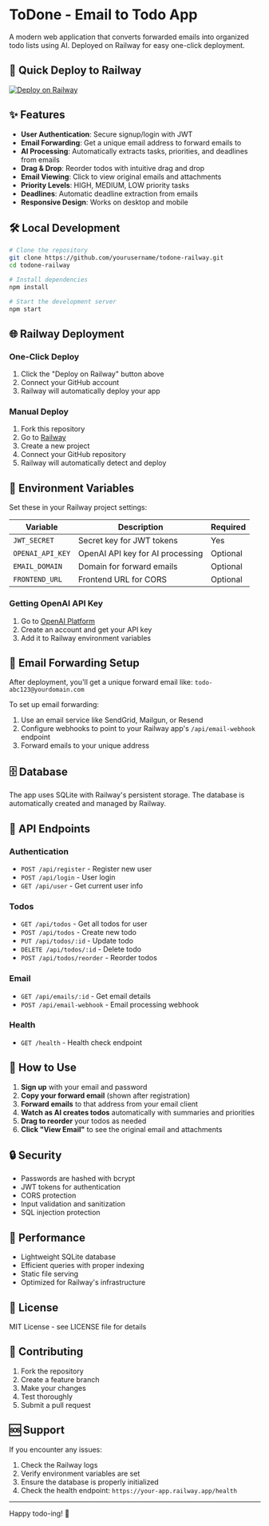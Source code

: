 # ToDone - Email to Todo App

A modern web application that converts forwarded emails into organized todo lists using AI. Deployed on Railway for easy one-click deployment.

## 🚀 Quick Deploy to Railway

[![Deploy on Railway](https://railway.app/button.svg)](https://railway.app/template/new?template=https://github.com/yourusername/todone-railway)

## ✨ Features

- **User Authentication**: Secure signup/login with JWT
- **Email Forwarding**: Get a unique email address to forward emails to
- **AI Processing**: Automatically extracts tasks, priorities, and deadlines from emails
- **Drag & Drop**: Reorder todos with intuitive drag and drop
- **Email Viewing**: Click to view original emails and attachments
- **Priority Levels**: HIGH, MEDIUM, LOW priority tasks
- **Deadlines**: Automatic deadline extraction from emails
- **Responsive Design**: Works on desktop and mobile

## 🛠️ Local Development

```bash
# Clone the repository
git clone https://github.com/yourusername/todone-railway.git
cd todone-railway

# Install dependencies
npm install

# Start the development server
npm start
```

## 🌐 Railway Deployment

### One-Click Deploy
1. Click the "Deploy on Railway" button above
2. Connect your GitHub account
3. Railway will automatically deploy your app

### Manual Deploy
1. Fork this repository
2. Go to [Railway](https://railway.app)
3. Create a new project
4. Connect your GitHub repository
5. Railway will automatically detect and deploy

## 🔧 Environment Variables

Set these in your Railway project settings:

| Variable | Description | Required |
|----------|-------------|----------|
| `JWT_SECRET` | Secret key for JWT tokens | Yes |
| `OPENAI_API_KEY` | OpenAI API key for AI processing | Optional |
| `EMAIL_DOMAIN` | Domain for forward emails | Optional |
| `FRONTEND_URL` | Frontend URL for CORS | Optional |

### Getting OpenAI API Key
1. Go to [OpenAI Platform](https://platform.openai.com)
2. Create an account and get your API key
3. Add it to Railway environment variables

## 📧 Email Forwarding Setup

After deployment, you'll get a unique forward email like:
`todo-abc123@yourdomain.com`

To set up email forwarding:
1. Use an email service like SendGrid, Mailgun, or Resend
2. Configure webhooks to point to your Railway app's `/api/email-webhook` endpoint
3. Forward emails to your unique address

## 🗄️ Database

The app uses SQLite with Railway's persistent storage. The database is automatically created and managed by Railway.

## 📱 API Endpoints

### Authentication
- `POST /api/register` - Register new user
- `POST /api/login` - User login
- `GET /api/user` - Get current user info

### Todos
- `GET /api/todos` - Get all todos for user
- `POST /api/todos` - Create new todo
- `PUT /api/todos/:id` - Update todo
- `DELETE /api/todos/:id` - Delete todo
- `POST /api/todos/reorder` - Reorder todos

### Email
- `GET /api/emails/:id` - Get email details
- `POST /api/email-webhook` - Email processing webhook

### Health
- `GET /health` - Health check endpoint

## 🎯 How to Use

1. **Sign up** with your email and password
2. **Copy your forward email** (shown after registration)
3. **Forward emails** to that address from your email client
4. **Watch as AI creates todos** automatically with summaries and priorities
5. **Drag to reorder** your todos as needed
6. **Click "View Email"** to see the original email and attachments

## 🔒 Security

- Passwords are hashed with bcrypt
- JWT tokens for authentication
- CORS protection
- Input validation and sanitization
- SQL injection protection

## 🚀 Performance

- Lightweight SQLite database
- Efficient queries with proper indexing
- Static file serving
- Optimized for Railway's infrastructure

## 📄 License

MIT License - see LICENSE file for details

## 🤝 Contributing

1. Fork the repository
2. Create a feature branch
3. Make your changes
4. Test thoroughly
5. Submit a pull request

## 🆘 Support

If you encounter any issues:
1. Check the Railway logs
2. Verify environment variables are set
3. Ensure the database is properly initialized
4. Check the health endpoint: `https://your-app.railway.app/health`

---

Happy todo-ing! 🎉 